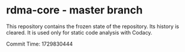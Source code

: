 # rdma-core - master branch

This repository contains the frozen state of the repository.
Its history is cleared. It is used only for static code
analysis with Codacy.

Commit Time: 1729830444